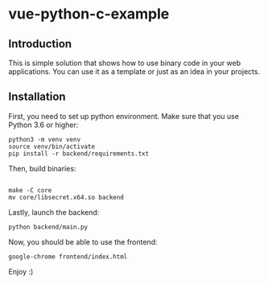 # vue-python-c-example

Introduction
------------
This is simple solution that shows how to use binary code in your web applications. You can use it as a template or just as an idea in your projects.

Installation
------------
First, you need to set up python environment. Make sure that you use Python 3.6 or higher:
```console
python3 -m venv venv
source venv/bin/activate
pip install -r backend/requirements.txt
```

Then, build binaries:
```console

make -C core
mv core/libsecret.x64.so backend
```

Lastly, launch the backend:
```console
python backend/main.py
```

Now, you should be able to use the frontend:
```console
google-chrome frontend/index.html
```
Enjoy :)
